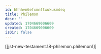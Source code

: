 ```yaml
---
id: hhhhvm6efxmnftxukusmdeq
title: Philemon
desc: ''
updated: 1704669006609
created: 1704669006609
isDir: false
---
```

[[jst-new-testament.18-philemon.philemon1]]
